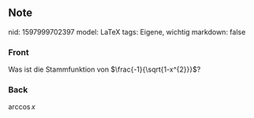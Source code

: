 ## Note
nid: 1597999702397
model: LaTeX
tags: Eigene, wichtig
markdown: false

### Front
Was ist die Stammfunktion von $\frac{-1}{\sqrt{1-x^{2}}}$?

### Back
$\arccos x$
